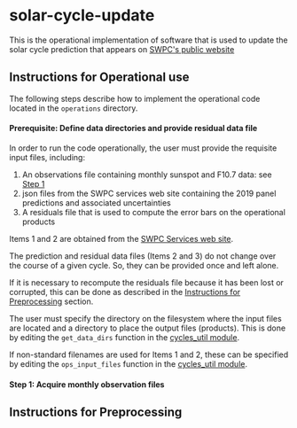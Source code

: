 # solar-cycle-update

This is the operational implementation of software that is used to update the solar cycle prediction that appears on [SWPC's public website](https://www.swpc.noaa.gov/products/solar-cycle-progression) 



## Instructions for Operational use

The following steps describe how to implement the operational code located in the `operations` directory.

#### Prerequisite: Define data directories and provide residual data file

In order to run the code operationally, the user must provide the requisite input files, including:

1. An observations file containing monthly sunspot and F10.7 data: see [Step 1](#step-1-acquire-monthly-observation-files)
2. json files from the SWPC services web site containing the 2019 panel predictions and associated uncertainties
3. A residuals file that is used to compute the error bars on the operational products

Items 1 and 2 are obtained from the [SWPC Services web site](https://services.swpc.noaa.gov/json/solar-cycle/).

The prediction and residual data files (Items 2 and 3) do not change over the course of a given cycle.  So, they can be provided once and left alone.

If it is necessary to recompute the residuals file because it has been lost or corrupted, this can be done as described in the [Instructions for Preprocessing](#instructions-for-preprocessing) section.

The user must specify the directory on the filesystem where the input files are located and a directory to place the output files (products).   This is done by editing the `get_data_dirs` function in the [cycles_util module](./utilities/cycles_util.py).

If non-standard filenames are used for Items 1 and 2, these can be specified by editing the `ops_input_files` function in the [cycles_util module](./utilities/cycles_util.py).

#### Step 1: Acquire monthly observation files

## Instructions for Preprocessing